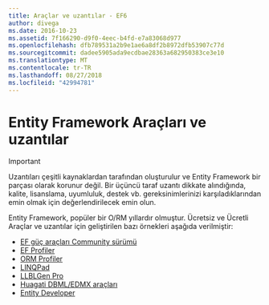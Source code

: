 ```yaml
---
title: Araçlar ve uzantılar - EF6
author: divega
ms.date: 2016-10-23
ms.assetid: 7f166290-d9f0-4eec-b4fd-e7a83068d977
ms.openlocfilehash: dfb789531a2b9e1ae6a8df2b8972dfb53907c77d
ms.sourcegitcommit: dadee5905ada9ecdbae28363a682950383ce3e10
ms.translationtype: MT
ms.contentlocale: tr-TR
ms.lasthandoff: 08/27/2018
ms.locfileid: "42994781"
---
```

# <a name="entity-framework-tools--extensions"></a>Entity Framework Araçları ve uzantılar
> [!IMPORTANT]  
> Uzantıları çeşitli kaynaklardan tarafından oluşturulur ve Entity Framework bir parçası olarak korunur değil. Bir üçüncü taraf uzantı dikkate alındığında, kalite, lisanslama, uyumluluk, destek vb. gereksinimlerinizi karşıladıklarından emin olmak için değerlendirilecek emin olun.

Entity Framework, popüler bir O/RM yıllardır olmuştur. Ücretsiz ve Ücretli Araçlar ve uzantılar için geliştirilen bazı örnekleri aşağıda verilmiştir:    

- [EF güç araçları Community sürümü](https://marketplace.visualstudio.com/items?itemName=ErikEJ.EntityFramework6PowerToolsCommunityEdition)
- [EF Profiler](https://efprof.com)  
- [ORM Profiler](https://www.ormprofiler.com)  
- [LINQPad](https://www.linqpad.net)  
- [LLBLGen Pro](https://www.llblgen.com)  
- [Huagati DBML/EDMX araçları](https://www.huagati.com/dbmltools)  
- [Entity Developer](https://www.devart.com/entitydeveloper)  
